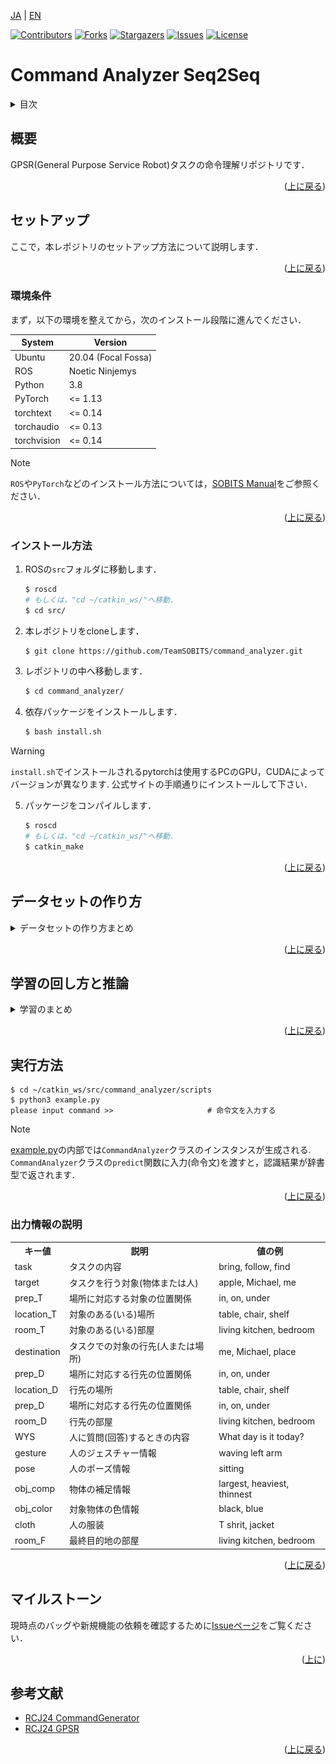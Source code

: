 <a name="readme-top"></a>

[JA](README.md) | [EN](README_en.md)

[![Contributors][contributors-shield]][contributors-url]
[![Forks][forks-shield]][forks-url]
[![Stargazers][stars-shield]][stars-url]
[![Issues][issues-shield]][issues-url]
[![License][license-shield]][license-url]

# Command Analyzer Seq2Seq

<!-- 目次 -->
<details>
  <summary>目次</summary>
  <ol>
    <li>
      <a href="#概要">概要</a>
    </li>
    <li>
      <a href="#セットアップ">セットアップ</a>
      <ul>
        <li><a href="#環境条件">環境条件</a></li>
        <li><a href="#インストール方法">インストール方法</a></li>
      </ul>
    </li>
    <li><a href="#データセットの作り方">データセットの作り方</a></li>
    <li><a href="#学習の回し方と推論">学習の回し方と推論</a></li>
    <li><a href="#実行方法">実行方法</a></li>
    <li><a href="#出力情報の説明">出力情報の説明</a></li>
    <li><a href="#マイルストーン">マイルストーン</a></li>
    <!-- <li><a href="#contributing">Contributing</a></li> -->
    <!-- <li><a href="#license">License</a></li> -->
    <li><a href="#参考文献">参考文献</a></li>
  </ol>
</details>


## 概要

GPSR(General Purpose Service Robot)タスクの命令理解リポジトリです．

<p align="right">(<a href="#readme-top">上に戻る</a>)</p>


## セットアップ

ここで，本レポジトリのセットアップ方法について説明します．

<p align="right">(<a href="#readme-top">上に戻る</a>)</p>


### 環境条件

まず，以下の環境を整えてから，次のインストール段階に進んでください．

| System | Version |
| ------ | ------- |
| Ubuntu      | 20.04 (Focal Fossa) |
| ROS         | Noetic Ninjemys     |
| Python      | 3.8                 |
| PyTorch     | <= 1.13             |
| torchtext   | <= 0.14             |
| torchaudio  | <= 0.13             |
| torchvision | <= 0.14             |

> [!NOTE]
> `ROS`や`PyTorch`などのインストール方法については，[SOBITS Manual](https://github.com/TeamSOBITS/sobits_manual/tree/main/install_sh)をご参照ください．

<p align="right">(<a href="#readme-top">上に戻る</a>)</p>


### インストール方法

1. ROSの`src`フォルダに移動します．
   ```sh
   $ roscd
   # もしくは，"cd ~/catkin_ws/"へ移動．
   $ cd src/
   ```
2. 本レポジトリをcloneします．
   ```sh
   $ git clone https://github.com/TeamSOBITS/command_analyzer.git
   ```
3. レポジトリの中へ移動します．
   ```sh
   $ cd command_analyzer/
   ```
4. 依存パッケージをインストールします．
   ```sh
   $ bash install.sh
   ```
> [!WARNING]
> `install.sh`でインストールされるpytorchは使用するPCのGPU，CUDAによってバージョンが異なります. 
公式サイトの手順通りにインストールして下さい．

5. パッケージをコンパイルします．
   ```sh
   $ roscd
   # もしくは，"cd ~/catkin_ws/"へ移動．
   $ catkin_make
   ```

<p align="right">(<a href="#readme-top">上に戻る</a>)</p>


## データセットの作り方

<details>
<summary>データセットの作り方まとめ</summary>


### 各種ファイルについて

- [create_label.py](dataset/scripts/create_label.py)
    正解ラベルを作成するためのプログラム．

- [key_direct.py](dataset/scripts/key_direct.py)
    [create_label.py](dataset/scripts/create_label.py)のキーボード入力を受け取るプログラム．

- [annonymize_dataset.py](dataset/scripts/annonymize_dataset.py)
    データセット増量のために，単語を種類ごとに匿名化するプログラム．

- [increase_dataset.py](dataset/scripts/increase_dataset.py)
    匿名化した単語を入れ替えることでデータセットを増量するプログラム．

- [trim_dataset.py](dataset/scripts/trim_dataset.py)
    データセットのサイズをトリミングするプログラム．

<p align="right">(<a href="#readme-top">上に戻る</a>)</p>


### テキストデータを作成する

学習時の入力となるテキストデータの作成手順を説明します．
今回の例では，[RoboCup@Home Japan2024のGPSRのコマンドジェネレータ](https://github.com/RoboCupAtHomeJP/CommandGenerator)を使用してテキストデータを作成します．
Handyman等，別競技のデータを使いたい場合は別途用意して下さい．

コマンドジェネレータをインストールします．
```console
$ cd ~/catkin_ws/src
$ git clone https://github.com/RoboCupAtHomeJP/CommandGenerator
```

コマンドジェネレータを実行します．
```console
$ cd  ~/catkin_ws/src/CommandGenerator/CommandGeneratorJP
$ python3 gpsr_commands.py
```

番号を押すたびにコマンドが生成されるので，適当なtxtファイルにコピー＆ペーストします．
今回の例では，[command.txt](dataset/data/command.txt)というファイルに保存します．

<p align="right">(<a href="#readme-top">上に戻る</a>)</p>


### 正解ラベルをつける

テキストデータに正解ラベルをつける手順を説明します．
正解ラベルの作成には，[create_label.py](dataset/scripts/create_label.py)というプログラムを使用します．  
まず，テキストデータのファイルと保存するファイルの設定を行います．

以下のファイルを編集します．
```console
$ cd  ~/catkin_ws/src/command_analyzer/dataset/scripts/
$ gedit create_label.py
```

[create_label.py](dataset/scripts/create_label.py)の25, 26行目を読み込むファイル名と書き込むファイル名に書き換えます.
28行目の設定は正解ラベルを新規作成する場合`create`，一度正解ラベルがついたファイルを修正する場合`fix`にして下さい．
```python
data = {}
increase_data = {}
read_file_name = "command.txt"      # << ここを書き換える
write_file_name = "dataset.txt"     # << ここを書き換える

cmd_type = "create"                 # create or fix
```

[create_label.py](dataset/scripts/create_label.py)を実行します．
```console
$ cd  ~/catkin_ws/src/command_analyzer/dataset/scripts/
$ python3 create_label.py
```

実行すると，以下のような出力がされます．操作は上下左右キーとEnterキーで行います．
左右キーで情報の種類を選択します．
上下キーで選択している情報の正解ラベルを変更します．
全ての情報にラベルをつけ終えたら，Enterキーを押すことで次のコマンドに移動します．

<div align="center"><img src="doc/pictures/実行画面_create_label.png" width="80%"></div>

> [!IMPORTANT]
> 正解ラベルの選択肢は[lists.py](lib/lists.py)を編集することで追加・削除することが出来ます．

<details><summary> 正解ラベルの規則はこちらをクリック </summary>

これはGPSR競技者が決めた規則です．競技等の必要性に応じて変更して下さい．

- `find ~ object`という命令について
    - 「名前を教えて」や「一番〇〇な物はどれ？」などの意味を含まない場合は，タスク：`bring`, 目的地：`operator`とする

- `〇〇_table`や`〇〇_chair`について
    - 一律`table`，`chair`として正解ラベルを付与する

- 前置詞`from`について
    - 物体操作の場合は`in`として正解ラベルを付与する
    - 人を対象とする場合は`at`として正解ラベルを付与する

</details>

[create_label.py](dataset/scripts/create_label.py)のプログラムは`Ctrl＋C`で中断することが出来ます．  
次回[create_label.py](dataset/scripts/create_label.py)を実行する際に途中から再開することが出来ます．  

<p align="right">(<a href="#readme-top">上に戻る</a>)</p>


### データの増量をする

作成したデータセットを増量する手順を説明します．まず，データセット増量の前処理として，単語の匿名化を行います．
単語の匿名化には，[annonymize_dataset.py](dataset/scripts/annonymize_dataset.py)を使用します．

[annonymize_dataset.py](dataset/scripts/annonymize_dataset.py)の10, 11行目を読み込むファイル名と書き込むファイル名に書き換えます.
```python
from lib import lists, dicts

read_file_name = "dataset.txt"                  # << ここを書き換える
write_file_name = "annonymized_dataset.txt"     # << ここを書き換える

person_names = lists.person_names
```

[annonymize_dataset.py](dataset/scripts/annonymize_dataset.py)を実行します．
```console
$ cd  ~/catkin_ws/src/command_analyzer/dataset/scripts/
$ python3 annonymize_dataset.py
```

次に，データセットの増量を行います．
データセットの増量には，[increase_dataset.py](dataset/scripts/increase_dataset.py)を使用します．

[increase_dataset.py](dataset/scripts/increase_dataset.py)の12, 13行目を読み込むファイル名と書き込むファイル名に書き換えます.
```python
from tqdm import tqdm

read_file_name = "annonymized_dataset.txt"      # << ここを書き換える
write_file_name = "increased_dataset.txt"       # << ここを書き換える

person_names = lists.person_names
```

[increase_dataset.py](dataset/scripts/increase_dataset.py)を実行します．
```console
$ cd  ~/catkin_ws/src/command_analyzer/dataset/scripts/
$ python3 increase_dataset.py
```

<p align="right">(<a href="#readme-top">上に戻る</a>)</p>


### データサイズをトリミングする

最後にデータセットのサイズを調整(トリミング)する手順を説明します．このリポジトリでは，現状バッチサイズで割り切れるデータサイズでないと学習を行うことが出来ないため，この処理が必要となります．
データサイズのトリミングには[trim_datset.py](dataset/scripts/trim_dataset.py)を使用します．

[trim_datset.py](dataset/scripts/trim_dataset.py)の5，6行目を読み込むファイル名と書き込むファイル名に11行目をトリミングするサイズに書き換えます.
```python
from tqdm import tqdm
input_file_name = "increased_dataset.txt"       # << ここを書き換える
output_file_name = "train_1000.txt"             # << ここを書き換える

# データセットのサイズを任意の数にトリミングするプログラム

# トリミングサイズ
trim_size = 1000                                # << ここを書き換える
```

[trim_datset.py](dataset/scripts/trim_dataset.py)を実行します．
```console
$ cd  ~/catkin_ws/src/command_analyzer/dataset/scripts/
$ python3 trim_datset.py
```

以上の手順でデータセットの作成は完了です．

</details>

<p align="right">(<a href="#readme-top">上に戻る</a>)</p>


## 学習の回し方と推論

<details>
<summary>学習のまとめ</summary>


### 各種ファイルについて

- [network.py](scripts/network.py)
    Seq2Seq(Sequence to Sequence)ネットワークのクラスが記述されたプログラム

- [train.py](scripts/train.py)
    実際に学習を行うプログラム

- [test.py](scripts/test.py)
    学習したモデルの命令理解精度をテストするプログラム

- [predict.py](scripts/predict.py)
    学習したモデルで命令を理解するプログラム

- [example.py](scripts/example.py)
    命令理解のサンプルプログラム

<p align="right">(<a href="#readme-top">上に戻る</a>)</p>


### 学習する

学習を行う手順を説明します．
学習には[train.py](scripts/train.py)というプログラムを使用します．  
まず，データセットの指定とパラメータの設定を行います．

以下のファイルを編集します．
```console
$ cd  ~/catkin_ws/src/command_analyzer/scripts/
$ gedit train.py
```

[train.py](scripts/train.py)の26行目以降のパラメータを編集します．  
30行目のエポック数の最大値は学習を上手く回すことが出来るか確認する際は`1`に設定し，確認が出来たら`100`に設定することをオススメします．  
31行目のバッチサイズは学習，検証，テストで使うデータセットそれぞれのデータサイズの公約数に設定する必要があります．
例えば，10000データを学習：検証：テスト=7:1:2で分割する場合，バッチサイズは1000，500，200，100などに設定することができます．
バッチサイズは小さいと学習にかかる時間が長くなり，1つ1つのデータに対する反応が上がり，細部に敏感な学習をします．
バッチサイズは大きいと学習にかかる時間が短くなり，1つ1つのデータに対する反応が下がり，大枠で捉えた学習をします．
また，バッチサイズが大きすぎるとPCのスペックによってはメモリ不足になる可能性もあります．
このようなトレードオフがあるため，都度調整をして学習することをオススメします． 

39-43行目のフラッグは各種必要に応じて切り替えて下さい．

45, 46行目には**データセットのパス**を設定します．
学習時とテスト時でデータセットが異なる場合は，test_pathにもパスを設定します．
1つのデータセットを学習時とテスト時に分けて用いる場合，あるいはテストを行わない場合はtest_pathは`None`と設定します．  
47行目にはモデルのパスを設定します．モデルを保存する際は，`/model/${モデルパス}/`の階層下に保存されます．

```python
class CommandAnalyzer():
    def __init__(self) -> None:
        self.device = torch.device("cuda:0" if torch.cuda.is_available() else "cpu")
        # パラメータ設定
        self.sen_length = 30
        self.output_len = 20
        self.max_epoch = 100                    # エポック数(学習回数)の最大値
        self.batch_size = 746                   # バッチサイズ(同時に学習するデータの数)
        self.wordvec_size = 300
        self.hidden_size = 650
        self.dropout = 0.5
        self.learning_rate = 0.001
        self.max_grad = 0.25
        self.eval_interval = 20
        self.early_stoping = 10

        self.is_debug = True                    # デバッグ用の出力をするかのフラッグ
        self.is_save_vec = False                # 辞書ベクトルを保存するかどうかのフラッグ
        self.is_save_model = False              # 学習モデルを保存するかどうかのフラッグ
        self.is_test_model = True               # モデルのテストを行うかどうかのフラッグ
        self.is_predict_unk = False             # 推論時に未知語を変換するかどうかのフラッグ

        self.train_path = '37300.txt'           # データセットのパス
        self.test_path = None                   # 学習データと別のデータセットでテストを行う際のデータセットのパス
        self.model_path = "example"             # モデルを保存する際のパス
        self.text_vocab_path = "text_vocab.pth"
        self.label_vocab_path = "label_vocab.pth"
        self.vectors=GloVe(dim=300)                 # GloVe(dim=300) or FastText(language="en")
        
```

[train.py](scripts/train.py)を実行します．
```console
$ cd  ~/catkin_ws/src/command_analyzer/scripts/
$ python3 train.py
```

実行すると，学習が始まります．
学習中は以下のような損失グラフが表示されます．
損失の値が，学習時と検証時共に低い値で収束していたら学習成功です．

<div align="center"><img src="doc/pictures/損失グラフ.png" width="80%"></div>

テストを行う場合，学習後に以下のような出力とAttentionマップが表示されます．
出力はテストデータの理解精度と，成功例10個，失敗例20個を示します．

<div align="center"><img src="doc/pictures/実行画面_テスト.png" width="80%"></div>

Attentionマップは各出力をする際に入力文中のどの単語に注目をしていたかを示すものです．
上部のカラーバーに示すように，マスの色が明るければ明るいほど，その単語に注目をしていることを示しています．
この結果から正しい学習・注目による命令理解が出来ているか考察することができます．

<div align="center"><img src="doc/pictures/Attentionマップ.png" width="80%"></div>

<p align="right">(<a href="#readme-top">上に戻る</a>)</p>


### 推論する

推論を行う手順を説明します．
推論の方法は2種類あります．  
1つ目は，テストデータを用いて推論精度の評価を行う方法です．
この方法は，学習時のプログラムにおけるテストと同じ処理を行います．
テストには[test.py](scripts/test.py)というプログラムを使用します．

[test.py](scripts/test.py)の27行目以降のパラメータを編集します．  
30行目のバッチサイズを学習時と同じ値に設定します．
これが学習時と異なる場合，ネットワーク内の構成が崩れるため，上手く動作しません．
これは，ネットワークに用いるパラメータであれば全て同様です．

40行目は**推論するデータセットのパス**を設定します．
42行目は**読み込むモデルのパス**を設定します．
43行目は**読み込むモデルのエポック数**を設定します．
特に理由がない限りは，保存されているモデルの中で一番大きいエポック数を設定しましょう．

```python
class CommandAnalyzer():
    def __init__(self) -> None:
        self.device = torch.device("cuda:0" if torch.cuda.is_available() else "cpu")
        # パラメータ設定
        self.sen_length = 30
        self.output_len = 20
        self.batch_size = 746                  # バッチサイズ(同時に学習するデータの数)
        self.wordvec_size = 300
        self.hidden_size = 650
        self.dropout = 0.5
        self.max_grad = 0.25
        self.eval_interval = 20

        self.is_debug = True
        self.is_predict_unk = False

        # モデルのパス
        self.test_path = '37300.txt'            # データセットのパス
        self.dir_path = os.path.join(os.path.dirname(os.path.abspath(__file__)), '..')
        self.model_path = "example"             # 保存したモデルのパス
        self.model_num = 17                     # 保存したモデルのエポック数
        self.encoder_path = "{}/model/{}/encoder_epoch{}.pth".format(self.dir_path, self.model_path, self.model_num)
        self.decoder_path = "{}/model/{}/decoder_epoch{}.pth".format(self.dir_path, self.model_path, self.model_num)
        self.text_vocab_path = "{}/model/{}/text_vocab.pth".format(self.dir_path, self.model_path, self.model_path)
        self.label_vocab_path = "{}/model/{}/label_vocab.pth".format(self.dir_path, self.model_path)
```

[test.py](scripts/test.py)を実行します．
```console
$ cd  ~/catkin_ws/src/command_analyzer/scripts/
$ python3 test.py
```

実行結果は，[test.py](scripts/test.py)のテスト行こうと同じであるため割愛します．

2つ目は，入力された命令文を理解(推論)する方法です．
この方法は，推論の処理を関数化して行います．
推論には[predict.py](scripts/predict.py)というプログラムを使用します．

[predict.py](scripts/predict.py)の23行目以降のパラメータを編集します．  
26行目のバッチサイズを学習時と同じ値に設定します．
これが学習時と異なる場合，ネットワーク内の構成が崩れるため，上手く動作しません．
これは，ネットワークに用いるパラメータであれば全て同様です．

39行目は**読み込むモデルのパス**を設定します．
40行目は**読み込むモデルのエポック数**を設定します．
特に理由がない限りは，保存されているモデルの中で一番大きいエポック数を設定しましょう．

```python
class CommandAnalyzer():
    def __init__(self) -> None:
        self.device = torch.device("cuda:0" if torch.cuda.is_available() else "cpu")
        # パラメータ設定
        self.sen_length = 30
        self.output_len = 20
        self.batch_size = 746                  # バッチサイズ(同時に学習するデータの数)
        self.wordvec_size = 300
        self.hidden_size = 650
        self.dropout = 0.5
        self.learning_rate = 0.001
        self.momentum=0
        self.max_grad = 0.25
        self.eval_interval = 20
        self.predict_unk = True
        self.show_attention_map = True

        # モデルのパス
        self.model_path = "gpsr_2013"
        self.dir_path = os.path.join(os.path.dirname(os.path.abspath(__file__)), '..')
        self.encoder_path = "{}/model/{}/encoder.pth".format(self.dir_path, self.model_path)
        self.decoder_path = "{}/model/{}/decoder.pth".format(self.dir_path, self.model_path)
        self.text_vocab_path = "{}/model/{}/text_vocab.pth".format(self.dir_path, self.model_path)
        self.label_vocab_path = "{}/model/{}/label_vocab.pth".format(self.dir_path, self.model_path)
```


関数としての使い方は154行目以降に記載しています．
この例では，158行目で受け取ったした命令文の理解を行います．

プログラムに書き込む際はこの書き方を参考にして下さい．

```python
if __name__ == "__main__":
    command_analyzer = CommandAnalyzer()    
    while True:
        try:
            input_str = input("please input command >>")
            # input_str = "bring me the carlsberg in the living room"
            print(input_str)
            result =command_analyzer.predict(input_str)
            print(result)
            break
        except KeyboardInterrupt:
            break
```

[predict.py](scripts/predict.py)を実行します．
```console
$ cd ~/catkin_ws/src/command_analyzer/scripts/
$ python3 predict.py
```

実行すると，以下のような出力が得られます．
この例では，`Bring me an apple from the shelf`という命令文を入力しています．
プログラムは`Ctrl+C`で終了することができます．

<div align="center"><img src="doc/pictures/実行画面_推論.png" width="80%"></div>

</details>

<p align="right">(<a href="#readme-top">上に戻る</a>)</p>


## 実行方法

```console
$ cd ~/catkin_ws/src/command_analyzer/scripts
$ python3 example.py
please input command >>                     # 命令文を入力する
```

> [!NOTE]
> [example.py](scripts/example.py)の内部では`CommandAnalyzer`クラスのインスタンスが生成される. `CommandAnalyzer`クラスの`predict`関数に入力(命令文)を渡すと，認識結果が辞書型で返されます．

<p align="right">(<a href="#readme-top">上に戻る</a>)</p>


### 出力情報の説明

<table>
    <tr>
        <th>キー値</th>
        <th>説明</th>
        <th>値の例</th>
    </tr>
    <tr>
        <td>task</td>
        <td>タスクの内容</td>
        <td>bring, follow, find</td>
    </tr>
    <tr>
        <td>target</td>
        <td>タスクを行う対象(物体または人)</td>
        <td>apple, Michael, me</td>
    </tr>
    <tr>
        <td>prep_T</td>
        <td>場所に対応する対象の位置関係</td>
        <td>in, on, under</td>
    </tr>
    <tr>
        <td>location_T</td>
        <td>対象のある(いる)場所</td>
        <td>table, chair, shelf</td>
    </tr>
    <tr>
        <td>room_T</td>
        <td>対象のある(いる)部屋</td>
        <td>living kitchen, bedroom</td>
    </tr>
    <tr>
        <td>destination</td>
        <td>タスクでの対象の行先(人または場所)</td>
        <td>me, Michael, place​</td>
    </tr>
    <tr>
        <td>prep_D</td>
        <td>場所に対応する行先の位置関係</td>
        <td>in, on, under</td>
    </tr>
    <tr>
        <td>location_D</td>
        <td>行先の場所</td>
        <td>table, chair, shelf</td>
    </tr>
    <tr>
        <td>prep_D</td>
        <td>場所に対応する行先の位置関係</td>
        <td>in, on, under</td>
    </tr>
    <tr>
        <td>room_D</td>
        <td>行先の部屋</td>
        <td>living kitchen, bedroom</td>
    </tr>
    <tr>
        <td>WYS</td>
        <td>人に質問(回答)するときの内容</td>
        <td>What day is it today?</td>
    </tr>
    <tr>
        <td>gesture</td>
        <td>人のジェスチャー情報</td>
        <td>waving left arm</td>
    </tr>
    <tr>
        <td>pose</td>
        <td>人のポーズ情報</td>
        <td>sitting</td>
    </tr>
    <tr>
        <td>obj_comp</td>
        <td>物体の補足情報</td>
        <td>largest, heaviest, thinnest</td>
    </tr>
    <tr>
        <td>obj_color</td>
        <td>対象物体の色情報</td>
        <td>black, blue</td>
    </tr>
    <tr>
        <td>cloth</td>
        <td>人の服装</td>
        <td>T shrit, jacket</td>
    </tr>
    <tr>
        <td>room_F</td>
        <td>最終目的地の部屋</td>
        <td>living kitchen, bedroom</td>
    </tr>
</table>

<p align="right">(<a href="#readme-top">上に戻る</a>)</p>


<!-- マイルストーン -->
## マイルストーン

現時点のバッグや新規機能の依頼を確認するために[Issueページ][issues-url]をご覧ください．

<p align="right">(<a href="#readme-top">上に</a>)</p>


<!-- 参考文献 -->
## 参考文献

- [RCJ24 CommandGenerator](https://github.com/RoboCupAtHomeJP/CommandGenerator/tree/rcj24_for_opl)
- [RCJ24 GPSR](https://github.com/RoboCupAtHomeJP/AtHome2024/blob/main/rules/OPL/gpsr_ja.md)

<p align="right">(<a href="#readme-top">上に戻る</a>)</p>



[contributors-shield]: https://img.shields.io/github/contributors/TeamSOBITS/command_analyzer.svg?style=for-the-badge
[contributors-url]: https://github.com/TeamSOBITS/command_analyzer/graphs/contributors
[forks-shield]: https://img.shields.io/github/forks/TeamSOBITS/command_analyzer.svg?style=for-the-badge
[forks-url]: https://github.com/TeamSOBITS/command_analyzer/network/members
[stars-shield]: https://img.shields.io/github/stars/TeamSOBITS/command_analyzer.svg?style=for-the-badge
[stars-url]: https://github.com/TeamSOBITS/command_analyzer/stargazers
[issues-shield]: https://img.shields.io/github/issues/TeamSOBITS/command_analyzer.svg?style=for-the-badge
[issues-url]: https://github.com/TeamSOBITS/command_analyzer/issues
[license-shield]: https://img.shields.io/github/license/TeamSOBITS/command_analyzer.svg?style=for-the-badge
[license-url]: LICENSE
